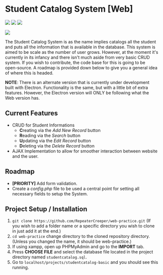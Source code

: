# Student Catalog System [Web]
![](https://img.shields.io/badge/Author-RepeaterCreeper-For--The--Badge?logo=github&style=for-the-badge)
![](https://img.shields.io/github/license/RepeaterCreeper/web-practice?style=for-the-badge) ![](https://img.shields.io/github/issues/RepeaterCreeper/web-practice?style=for-the-badge)

![](https://imgur.com/Qoezsvi.png)

The Student Catalog System is as the name implies catalogs all the student and puts all the information that is available in the database. This system is aimed to be scale as the number of user grows. However, at the moment it's currently in its infancy and there isn't much aside from very basic CRUD system. If you wish to contribute, the code base for this is going to be open-source. A roadmap is provided down below to give you a general idea of where this is headed.

**NOTE**: There is an alternate version that is currently under development built with Electron. Functionality is the same, but with a little bit of extra features. However, the Electron version will ONLY be following what the Web version has.

## Current Features
- CRUD for Student Informations
    - **C**reating via the *Add New Record* button
    - **R**eading via the *Search* button
    - **U**pdating via the *Edit Record* button
    - **D**eleting via the *Delete Record* button
- AJAX Implementation to allow for smoother interaction between website and the user.


## Roadmap
- **[PRIORITY]** Add form validation.
- Create a *config.php* file to be used a central point for setting all necessary fields to setup the System.

## Project Setup / Installation
1. `git clone https://github.com/RepeaterCreeper/web-practice.git` (If you wish to add a folder name or a specific directory you wish to clone in just add it at the end.)
2. `cd web-practice` change directory to the cloned repository directory. (Unless you changed the name, it should be web-practice.)
3. If using xampp, open up PHPMyAdmin and go to the **IMPORT** tab.
4. Press **CHOOSE FILE** and select the database file located in the project directory named `studentcatalog.sql`. 
5. Go to `localhost/projects/studentcatalog-basic` and you should see this running.
